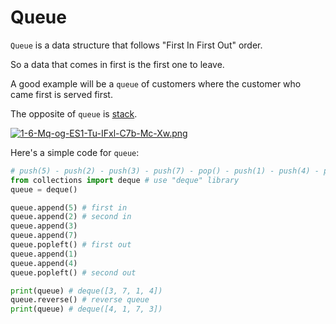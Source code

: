 # Queue 

```Queue``` is a data structure that follows "First In First Out" order.

So a data that comes in first is the first one to leave.

A good example will be a ```queue``` of customers where the customer who came first is served first. 

The opposite of ```queue``` is [stack](https://github.com/jbcolby0063/til/blob/main/algorithms/stack.md).

[![1-6-Mq-og-ES1-Tu-IFxl-C7b-Mc-Xw.png](https://i.postimg.cc/6q90484d/1-6-Mq-og-ES1-Tu-IFxl-C7b-Mc-Xw.png)](https://postimg.cc/ph68gXZT)

Here's a simple code for ```queue```:
```python
# push(5) - push(2) - push(3) - push(7) - pop() - push(1) - push(4) - pop()
from collections import deque # use "deque" library
queue = deque()

queue.append(5) # first in
queue.append(2) # second in 
queue.append(3)
queue.append(7)
queue.popleft() # first out 
queue.append(1) 
queue.append(4)
queue.popleft() # second out

print(queue) # deque([3, 7, 1, 4])
queue.reverse() # reverse queue
print(queue) # deque([4, 1, 7, 3])
```
